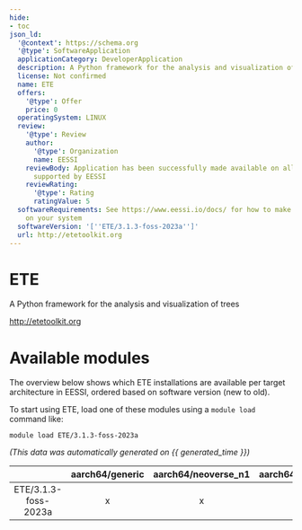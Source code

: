 ```yaml
---
hide:
- toc
json_ld:
  '@context': https://schema.org
  '@type': SoftwareApplication
  applicationCategory: DeveloperApplication
  description: A Python framework for the analysis and visualization of trees
  license: Not confirmed
  name: ETE
  offers:
    '@type': Offer
    price: 0
  operatingSystem: LINUX
  review:
    '@type': Review
    author:
      '@type': Organization
      name: EESSI
    reviewBody: Application has been successfully made available on all architectures
      supported by EESSI
    reviewRating:
      '@type': Rating
      ratingValue: 5
  softwareRequirements: See https://www.eessi.io/docs/ for how to make EESSI available
    on your system
  softwareVersion: '[''ETE/3.1.3-foss-2023a'']'
  url: http://etetoolkit.org
---
```


ETE
===


A Python framework for the analysis and visualization of trees

http://etetoolkit.org
# Available modules


The overview below shows which ETE installations are available per target architecture in EESSI, ordered based on software version (new to old).

To start using ETE, load one of these modules using a `module load` command like:

```shell
module load ETE/3.1.3-foss-2023a
```

*(This data was automatically generated on {{ generated_time }})*  

| |aarch64/generic|aarch64/neoverse_n1|aarch64/neoverse_v1|x86_64/generic|x86_64/amd/zen2|x86_64/amd/zen3|x86_64/amd/zen4|x86_64/intel/haswell|x86_64/intel/skylake_avx512|
| :---: | :---: | :---: | :---: | :---: | :---: | :---: | :---: | :---: | :---: |
|ETE/3.1.3-foss-2023a|x|x|x|x|x|x|x|x|x|
